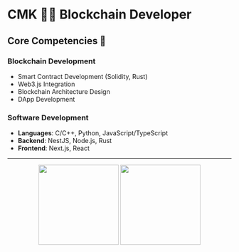 # CMK 👨‍💻 Blockchain Developer

## Core Competencies 🚀

### Blockchain Development
- Smart Contract Development (Solidity, Rust)
- Web3.js Integration
- Blockchain Architecture Design
- DApp Development

### Software Development
- **Languages**: C/C++, Python, JavaScript/TypeScript
- **Backend**: NestJS, Node.js, Rust
- **Frontend**: Next.js, React

---

<div align="center">
 <img height="180em" src="https://github-readme-stats.vercel.app/api?username=CMK-13&show_icons=true&theme=dark&count_private=true&hide_border=true"/>
 <img height="180em" src="https://github-readme-streak-stats.herokuapp.com/?user=CMK-13&theme=dark&hide_border=true"/>
</div>
